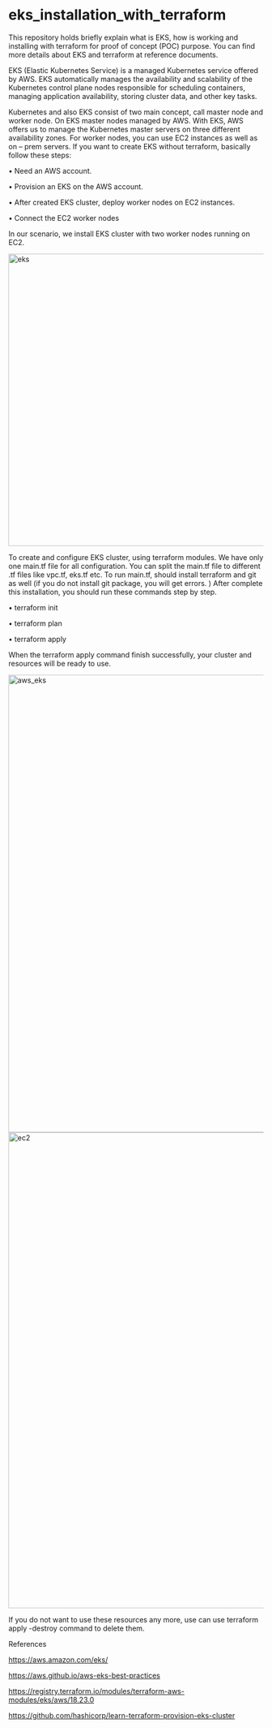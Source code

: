 # eks_installation_with_terraform
 
This repository holds briefly explain what is EKS, how is working and installing with terraform for proof of concept (POC) purpose. You can find more details about EKS and terraform at reference documents.

EKS  (Elastic Kubernetes Service) is a managed Kubernetes service offered by AWS. EKS automatically manages the availability and scalability of the Kubernetes control plane nodes responsible for scheduling containers, managing application availability, storing cluster data, and other key tasks.

Kubernetes and also EKS consist of two main concept, call master node and worker node. On EKS master nodes managed by AWS.  With EKS, AWS offers us to manage the Kubernetes master servers on three different availability zones. For worker nodes, you can use EC2 instances as well as on – prem servers.  If you want to create EKS without terraform, basically follow these steps:

•	Need an AWS account. 

•	Provision an EKS on the AWS account.

•	After created EKS cluster, deploy worker nodes on EC2 instances.

•	Connect the EC2 worker nodes 



In our scenario, we install EKS cluster with two worker nodes running on EC2.


<img width="576" alt="eks" src="https://user-images.githubusercontent.com/100922989/172477591-94a8d0fd-9eba-41be-b40f-8f62171f3855.png">



To create and configure EKS cluster, using terraform modules. We have only one main.tf file for all configuration. You can split the main.tf file to different .tf files like vpc.tf, eks.tf etc. To run main.tf, should install terraform and git as well (if you do not install git package, you will get errors. ) After complete this installation, you should run these commands step by step.

•	terraform init 

•	terraform plan

•	terraform apply


When the terraform apply command finish successfully, your cluster and resources will be ready to use.


<img width="902" alt="aws_eks" src="https://user-images.githubusercontent.com/100922989/172482921-155cfcbc-7683-48d7-8a45-64c2f3c9026d.png">


<img width="938" alt="ec2" src="https://user-images.githubusercontent.com/100922989/172482975-7142dc50-be75-4325-9ede-fdf36fb82dcc.png">


If you do not want to use these resources any more, use can use terraform apply -destroy command to delete them. 


References

https://aws.amazon.com/eks/ 

https://aws.github.io/aws-eks-best-practices

https://registry.terraform.io/modules/terraform-aws-modules/eks/aws/18.23.0 

https://github.com/hashicorp/learn-terraform-provision-eks-cluster 

